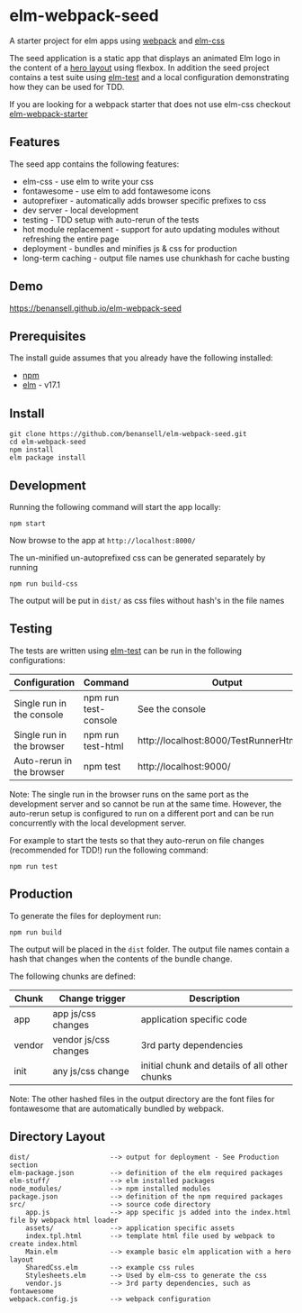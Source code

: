 # elm-webpack-seed
A starter project for elm apps using [webpack](https://webpack.github.io/) and [elm-css](http://package.elm-lang.org/packages/rtfeldman/elm-css/latest)

The seed application is a static app that displays an animated Elm logo in the content of a [hero layout](https://philipwalton.github.io/solved-by-flexbox/demos/holy-grail/) using flexbox. In addition the seed project contains a test suite using [elm-test](http://package.elm-lang.org/packages/elm-community/elm-test/latest) and a local configuration demonstrating how they can be used for TDD.

If you are looking for a webpack starter that does not use elm-css checkout [elm-webpack-starter](https://github.com/moarwick/elm-webpack-starter)

## Features
The seed app contains the following features:
* elm-css - use elm to write your css
* fontawesome - use elm to add fontawesome icons
* autoprefixer - automatically adds browser specific prefixes to css
* dev server - local development
* testing - TDD setup with auto-rerun of the tests
* hot module replacement - support for auto updating modules without refreshing the entire page
* deployment - bundles and minifies js & css for production
* long-term caching - output file names use chunkhash for cache busting

## Demo
https://benansell.github.io/elm-webpack-seed

## Prerequisites
The install guide assumes that you already have the following installed:
* [npm](https://docs.npmjs.com/)
* [elm](http://elm-lang.org/install) - v17.1

## Install
```
git clone https://github.com/benansell/elm-webpack-seed.git
cd elm-webpack-seed
npm install
elm package install
```

## Development
Running the following command will start the app locally:
```
npm start
```
Now browse to the app at `http://localhost:8000/`

The un-minified un-autoprefixed css can be generated separately by running
```
npm run build-css
```
The output will be put in `dist/` as css files without hash's in the file names

## Testing
The tests are written using [elm-test](http://package.elm-lang.org/packages/elm-community/elm-test/latest) can be run in the following configurations:

| Configuration             | Command              | Output                 |
|---------------------------|----------------------|------------------------|
| Single run in the console | npm run test-console | See the console        |
| Single run in the browser | npm run test-html    | http://localhost:8000/TestRunnerHtml.elm |
| Auto-rerun in the browser | npm test             | http://localhost:9000/ |

Note: The single run in the browser runs on the same port as the development server
and so cannot be run at the same time. However, the auto-rerun setup is configured
to run on a different port and can be run concurrently with the local development
server.

For example to start the tests so that they auto-rerun on file changes (recommended
for TDD!) run the following command:
```
npm run test
```

## Production
To generate the files for deployment run:
```
npm run build
```
The output will be placed in the `dist` folder. The output file names contain a hash that changes when
the contents of the bundle change.

The following chunks are defined:

| Chunk | Change trigger        | Description                                   |
|-------|-----------------------|-----------------------------------------------|
|app    | app js/css changes    | application specific code                     |
|vendor | vendor js/css changes | 3rd party dependencies                        |
|init   | any js/css change     | initial chunk and details of all other chunks |

Note: The other hashed files in the output directory are the font files for fontawesome that are
automatically bundled by webpack.

## Directory Layout
```
dist/                    --> output for deployment - See Production section
elm-package.json         --> definition of the elm required packages
elm-stuff/               --> elm installed packages
node_modules/            --> npm installed modules
package.json             --> definition of the npm required packages
src/                     --> source code directory
    app.js               --> app specific js added into the index.html file by webpack html loader
    assets/              --> application specific assets
    index.tpl.html       --> template html file used by webpack to create index.html
    Main.elm             --> example basic elm application with a hero layout
    SharedCss.elm        --> example css rules
    Stylesheets.elm      --> Used by elm-css to generate the css
    vendor.js            --> 3rd party dependencies, such as fontawesome
webpack.config.js        --> webpack configuration
```
